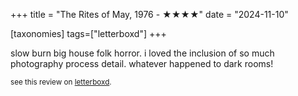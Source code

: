 +++
title = "The Rites of May, 1976 - ★★★★"
date = "2024-11-10"

[taxonomies]
tags=["letterboxd"]
+++

slow burn big house folk horror. i loved the inclusion of so much photography process detail. whatever happened to dark rooms!

<small>see this review on <a href="https://letterboxd.com/nonmodernist/film/the-rites-of-may/">letterboxd</a>.